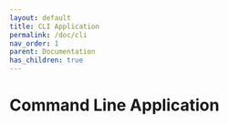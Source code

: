 ```yaml
---
layout: default
title: CLI Application
permalink: /doc/cli
nav_order: 1
parent: Documentation
has_children: true
---
```


# Command Line Application
